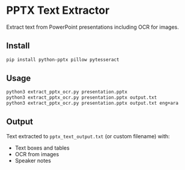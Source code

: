 # PPTX Text Extractor

Extract text from PowerPoint presentations including OCR for images.

## Install

```bash
pip install python-pptx pillow pytesseract
```

## Usage

```bash
python3 extract_pptx_ocr.py presentation.pptx
python3 extract_pptx_ocr.py presentation.pptx output.txt
python3 extract_pptx_ocr.py presentation.pptx output.txt eng+ara
```

## Output

Text extracted to `pptx_text_output.txt` (or custom filename) with:
- Text boxes and tables
- OCR from images  
- Speaker notes

